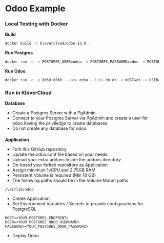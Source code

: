 # Odoo Example

####
### Local Testing with Docker

**Build**
```sh
docker build -t klovercloud/odoo:13.0 .
```

**Run Postgres**
```sh
docker run -d -e POSTGRES_USER=odoo -e POSTGRES_PASSWORD=odoo -e POSTGRES_DB=postgres --name db postgres:10
```

**Run Odoo**
```sh
docker run -d -p 8069:8069 --name odoo --link db:db -e HOST=db -e USER=odoo -e PASSWORD=odoo --read-only --tmpfs=/tmp -v /vol/odoo/data:/var/lib/odoo klovercloud/odoo:13.0
```

####
### Run in KloverCloud
**Database**
- Create a Postgres Server with a PgAdmin
- Connect to your Postgres Server via PgAdmin and create a user for odoo having the priviledge to create databases
- Do not create any database for odoo
####
**Application**
- Fork this GitHub repository
- Update the odoo.conf file based on your needs
- Upload your extra addons inside the addons directory
- On-board your forked repository as Application
- Assign minimum 1vCPU and 2.75GB RAM
- Persistent Volume is required (Min 10 GB)
- The following paths should be in the Volume Mount paths
```
/var/lib/odoo
```
- Create Application
- Set Environment Variables / Secrets to provide configurations for PostgreSQL
```
HOST=<YOUR_POSTGRES_ENDPOINT>
USER=<YOUR_POSTGRES_ODOO_USERNAME>
PASSWORD=<YOUR_POSTGRES_ODOO_PASSWORD>
```
- Deploy Odoo
